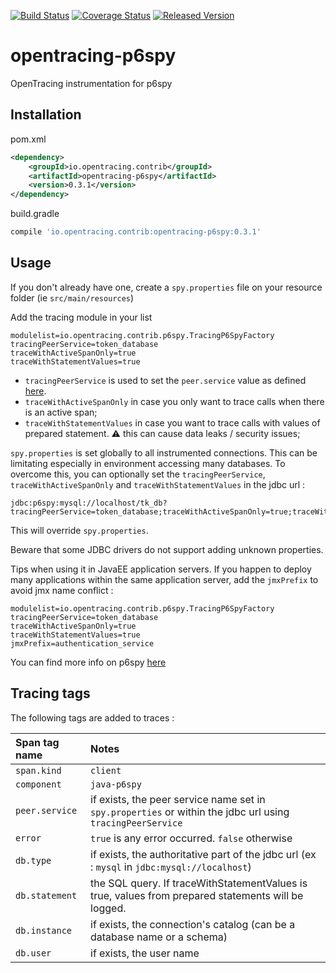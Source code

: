 [![Build Status][ci-img]][ci] [![Coverage Status][cov-img]][cov] [![Released Version][maven-img]][maven]

# opentracing-p6spy
OpenTracing instrumentation for p6spy

## Installation

pom.xml
```xml
<dependency>
    <groupId>io.opentracing.contrib</groupId>
    <artifactId>opentracing-p6spy</artifactId>
    <version>0.3.1</version>
</dependency>
```

build.gradle
```groovy
compile 'io.opentracing.contrib:opentracing-p6spy:0.3.1'
```

## Usage
If you don't already have one, create a `spy.properties` file on your resource folder (ie `src/main/resources`)

Add the tracing module in your list
```properties
modulelist=io.opentracing.contrib.p6spy.TracingP6SpyFactory
tracingPeerService=token_database
traceWithActiveSpanOnly=true
traceWithStatementValues=true
```
* `tracingPeerService` is used to set the `peer.service` value as defined [here](https://github.com/opentracing/specification/blob/master/semantic_conventions.md).
* `traceWithActiveSpanOnly` in case you only want to trace calls when there is an active span;
* `traceWithStatementValues` in case you want to trace calls with values of prepared statement. :warning: this can cause data leaks / security issues;

`spy.properties` is set globally to all instrumented connections. This can be limitating especially in environment accessing many databases.
To overcome this, you can optionally set the `tracingPeerService`, `traceWithActiveSpanOnly` and `traceWithStatementValues` in the jdbc url : 
```
jdbc:p6spy:mysql://localhost/tk_db?tracingPeerService=token_database;traceWithActiveSpanOnly=true;traceWithStatementValues=true
```
This will override `spy.properties`.

Beware that some JDBC drivers do not support adding unknown properties.

Tips when using it in JavaEE application servers. If you happen to deploy many applications within the same application server, add the `jmxPrefix` to avoid jmx name conflict :
```properties
modulelist=io.opentracing.contrib.p6spy.TracingP6SpyFactory
tracingPeerService=token_database
traceWithActiveSpanOnly=true
traceWithStatementValues=true
jmxPrefix=authentication_service
``` 

You can find more info on p6spy [here](https://github.com/p6spy/p6spy)

## Tracing tags
The following tags are added to traces :
 
| Span tag name | Notes |
|:--------------|:-------------------|
| `span.kind` | `client` |
| `component` | `java-p6spy` |
| `peer.service` | if exists, the peer service name set in `spy.properties` or within the jdbc url using `tracingPeerService` |
| `error` | `true` is any error occurred. `false` otherwise |
| `db.type` | if exists, the authoritative part of the jdbc url (ex : `mysql` in `jdbc:mysql://localhost`) |
| `db.statement` | the SQL query. If traceWithStatementValues is true, values from prepared statements will be logged. |
| `db.instance` | if exists, the connection's catalog (can be a database name or a schema) |
| `db.user` | if exists, the user name |

[ci-img]: https://travis-ci.org/opentracing-contrib/java-p6spy.svg?branch=master
[ci]: https://travis-ci.org/opentracing-contrib/java-p6spy
[cov-img]: https://coveralls.io/repos/github/opentracing-contrib/java-p6spy/badge.svg?branch=master
[cov]: https://coveralls.io/github/opentracing-contrib/java-p6spy?branch=master
[maven-img]: https://img.shields.io/maven-central/v/io.opentracing.contrib/opentracing-p6spy.svg
[maven]: http://search.maven.org/#search%7Cga%7C1%7Copentracing-p6spy
